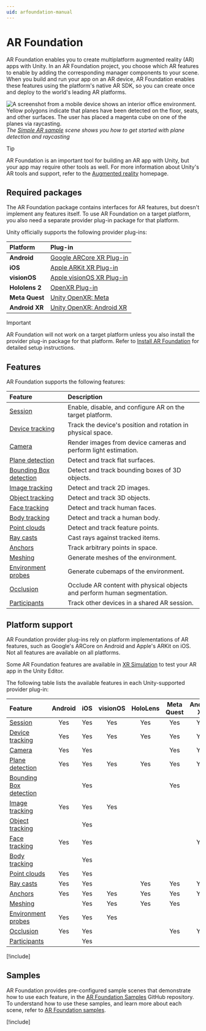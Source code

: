 ```yaml
---
uid: arfoundation-manual
---
```

# AR Foundation

AR Foundation enables you to create multiplatform augmented reality (AR) apps with Unity. In an AR Foundation project, you choose which AR features to enable by adding the corresponding manager components to your scene. When you build and run your app on an AR device, AR Foundation enables these features using the platform's native AR SDK, so you can create once and deploy to the world's leading AR platforms.

![A screenshot from a mobile device shows an interior office environment. Yellow polygons indicate that planes have been detected on the floor, seats, and other surfaces. The user has placed a magenta cube on one of the planes via raycasting.](images/sample-simple-ar.png)<br/>*The [Simple AR sample](https://github.com/Unity-Technologies/arfoundation-samples#simple-ar) scene shows you how to get started with plane detection and raycasting*

> [!TIP]
> AR Foundation is an important tool for building an AR app with Unity, but your app may require other tools as well. For more information about Unity's AR tools and support, refer to the [Augmented reality](https://unity.com/solutions/xr/ar) homepage.

## Required packages

The AR Foundation package contains interfaces for AR features, but doesn't implement any features itself. To use AR Foundation on a target platform, you also need a separate provider plug-in package for that platform.

Unity officially supports the following provider plug-ins:

| **Platform**     | **Plug-in** |
| :--------------- | :---------- |
| **Android**      | [Google ARCore XR Plug-in](xref:arcore-manual) |
| **iOS**          | [Apple ARKit XR Plug-in](xref:arkit-manual) |
| **visionOS**     | [Apple visionOS XR Plug-in](https://docs.unity3d.com/Packages/com.unity.xr.visionos@latest) |
| **Hololens 2**   | [OpenXR Plug-in](https://docs.unity3d.com/Packages/com.unity.xr.openxr@latest)|
| **Meta Quest**   | [Unity OpenXR: Meta](xref:meta-openxr-manual) |
| **Android XR**   | [Unity OpenXR: Android XR](xref:androidxr-openxr-manual) |

> [!IMPORTANT]
> AR Foundation will not work on a target platform unless you also install the provider plug-in package for that platform. Refer to [Install AR Foundation](xref:arfoundation-install) for detailed setup instructions.

## Features

AR Foundation supports the following features:

| Feature | Description |
| :------ | :---------- |
| [Session](xref:arfoundation-session) | Enable, disable, and configure AR on the target platform. |
| [Device tracking](xref:arfoundation-device-tracking) | Track the device's position and rotation in physical space. |
| [Camera](xref:arfoundation-camera) | Render images from device cameras and perform light estimation. |
| [Plane detection](xref:arfoundation-plane-detection) | Detect and track flat surfaces. |
| [Bounding Box detection](xref:arfoundation-bounding-box-detection) | Detect and track bounding boxes of 3D objects. |
| [Image tracking](xref:arfoundation-image-tracking) | Detect and track 2D images. |
| [Object tracking](xref:arfoundation-object-tracking) | Detect and track 3D objects. |
| [Face tracking](xref:arfoundation-face-tracking) | Detect and track human faces. |
| [Body tracking](xref:UnityEngine.XR.ARFoundation.ARHumanBodyManager) | Detect and track a human body. |
| [Point clouds](xref:arfoundation-point-clouds) | Detect and track feature points. |
| [Ray casts](xref:arfoundation-raycasts) | Cast rays against tracked items. |
| [Anchors](xref:arfoundation-anchors) | Track arbitrary points in space. |
| [Meshing](xref:arfoundation-meshing) | Generate meshes of the environment. |
| [Environment probes](xref:arfoundation-environment-probes) | Generate cubemaps of the environment. |
| [Occlusion](xref:arfoundation-occlusion) | Occlude AR content with physical objects and perform human segmentation. |
| [Participants](xref:arfoundation-participant-tracking) | Track other devices in a shared AR session. |

<a id="platforms"></a>

## Platform support

AR Foundation provider plug-ins rely on platform implementations of AR features, such as Google's ARCore on Android and Apple's ARKit on iOS. Not all features are available on all platforms.

Some AR Foundation features are available in [XR Simulation](xref:arfoundation-simulation-overview) to test your AR app in the Unity Editor.

The following table lists the available features in each Unity-supported provider plug-in:

| **Feature**                                                        | Android | iOS | visionOS | HoloLens | Meta Quest | Android XR | XR Simulation |
| :----------------------------------------------------------------- |:-------:|:---:|:--------:|:--------:|:----------:|:----------:|:-------------:|
| [Session](xref:arfoundation-session)                               |   Yes   | Yes |   Yes    |    Yes   |     Yes    |    Yes     |      Yes      |
| [Device tracking](xref:arfoundation-device-tracking)               |   Yes   | Yes |   Yes    |    Yes   |     Yes    |    Yes     |      Yes      |
| [Camera](xref:arfoundation-camera)                                 |   Yes   | Yes |          |          |     Yes    |    Yes     |      Yes      |
| [Plane detection](xref:arfoundation-plane-detection)               |   Yes   | Yes |   Yes    |    Yes   |     Yes    |    Yes     |      Yes      |
| [Bounding Box detection](xref:arfoundation-bounding-box-detection) |         | Yes |          |          |    Yes     |            |     Yes      |
| [Image tracking](xref:arfoundation-image-tracking)                 |   Yes   | Yes |   Yes    |          |            |            |      Yes      |
| [Object tracking](xref:arfoundation-object-tracking)               |         | Yes |          |          |            |            |               |
| [Face tracking](xref:arfoundation-face-tracking)                   |   Yes   | Yes |          |          |            |     Yes    |               |
| [Body tracking](xref:arfoundation-body-tracking)                   |         | Yes |          |          |            |            |               |
| [Point clouds](xref:arfoundation-point-clouds)                     |   Yes   | Yes |          |          |            |            |       Yes     |
| [Ray casts](xref:arfoundation-raycasts)                            |   Yes   | Yes |          |     Yes  |      Yes   |     Yes    |       Yes     |
| [Anchors](xref:arfoundation-anchors)                               |   Yes   | Yes |   Yes    |     Yes  |      Yes   |     Yes    |       Yes     |
| [Meshing](xref:arfoundation-meshing)                               |         | Yes |   Yes    |     Yes  |      Yes   |            |       Yes     |
| [Environment probes](xref:arfoundation-environment-probes)         |   Yes   | Yes |   Yes    |          |            |            |       Yes     |
| [Occlusion](xref:arfoundation-occlusion)                           |    Yes  | Yes |          |          |      Yes   |     Yes    |       Yes     |
| [Participants](xref:arfoundation-participants)                     |         | Yes |          |          |            |            |               |

[!include[](snippets/arf-docs-tip.md)]

## Samples

AR Foundation provides pre-configured sample scenes that demonstrate how to use each feature, in the [AR Foundation Samples](https://github.com/Unity-Technologies/arfoundation-samples) GitHub repository. To understand how to use these samples, and learn more about each scene, refer to [AR Foundation samples](xref:arfoundation-samples).

[!include[](snippets/apple-arkit-trademark.md)]
